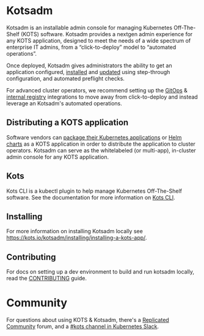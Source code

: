 # Kotsadm

Kotsadm is an installable admin console for managing Kubernetes Off-The-Shelf (KOTS) software. Kotsadm provides a nextgen admin experience for any KOTS application, designed to meet the needs of a wide spectrum of enterprise IT admins, from a “click-to-deploy” model to “automated operations”.

Once deployed, Kotsadm gives administrators the ability to get an application configured, [installed](https://kots.io/kotsadm/installing/installing-a-kots-app/) and [updated](https://kots.io/kotsadm/updating/updating-kots-apps/) using step-through configuration, and automated preflight checks. 

For advanced cluster operators, we recommend setting up the [GitOps](https://kots.io/kotsadm/gitops/single-app-workflows/) & [internal registry](https://kots.io/kotsadm/registries/self-hosted-registry/) integrations to move away from click-to-deploy and instead leverage an Kotsadm's automated operations.

## Distributing a KOTS application
Software vendors can [package their Kubernetes applications](https://kots.io/vendor/) or [Helm charts](https://kots.io/vendor/helm/using-helm-charts) as a KOTS application in order to distribute the application to cluster operators. Kotsadm can serve as the whitelabeled (or multi-app), in-cluster admin console for any KOTS application.

## Kots

Kots CLI is a kubectl plugin to help manage Kubernetes Off-The-Shelf software. See the documentation for more information on [Kots CLI](https://kots.io/kots-cli/getting-started/).

## Installing

For more information on installing Kotsadm locally see https://kots.io/kotsadm/installing/installing-a-kots-app/.

## Contributing

For docs on setting up a dev environment to build and run kotsadm locally, read the [CONTRIBUTING](https://github.com/replicatedhq/kotsadm/blob/master/CONTRIBUTING.md) guide.

# Community

For questions about using KOTS & Kotsadm, there's a [Replicated Community](https://help.replicated.com/community) forum, and a [#kots channel in Kubernetes Slack](https://kubernetes.slack.com/channels/kots).
